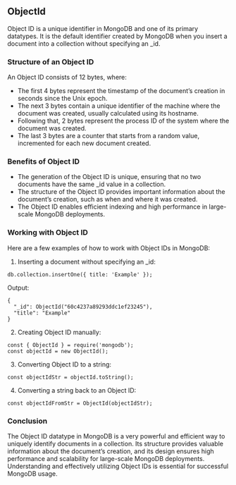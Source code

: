 ## ObjectId
Object ID is a unique identifier in MongoDB and one of its primary datatypes. It is the default identifier created by MongoDB when you insert a document into a collection without specifying an _id.

### Structure of an Object ID
An Object ID consists of 12 bytes, where:

- The first 4 bytes represent the timestamp of the document’s creation in seconds since the Unix epoch.
- The next 3 bytes contain a unique identifier of the machine where the document was created, usually calculated using its hostname.
- Following that, 2 bytes represent the process ID of the system where the document was created.
- The last 3 bytes are a counter that starts from a random value, incremented for each new document created.
### Benefits of Object ID
- The generation of the Object ID is unique, ensuring that no two documents have the same _id value in a collection.
- The structure of the Object ID provides important information about the document’s creation, such as when and where it was created.
- The Object ID enables efficient indexing and high performance in large-scale MongoDB deployments.
### Working with Object ID
Here are a few examples of how to work with Object IDs in MongoDB:

1. Inserting a document without specifying an _id:
```
db.collection.insertOne({ title: 'Example' });
```
Output:
```
{
  "_id": ObjectId("60c4237a89293ddc1ef23245"),
  "title": "Example"
}
```
2. Creating Object ID manually:
```
const { ObjectId } = require('mongodb');
const objectId = new ObjectId();
```
3. Converting Object ID to a string:
```
const objectIdStr = objectId.toString();
```
4. Converting a string back to an Object ID:
```
const objectIdFromStr = ObjectId(objectIdStr);
```
### Conclusion
The Object ID datatype in MongoDB is a very powerful and efficient way to uniquely identify documents in a collection. Its structure provides valuable information about the document’s creation, and its design ensures high performance and scalability for large-scale MongoDB deployments. Understanding and effectively utilizing Object IDs is essential for successful MongoDB usage.